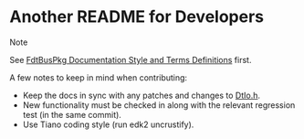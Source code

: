 # Another README for Developers

> [!NOTE]
> See [FdtBusPkg Documentation Style and Terms Definitions](StyleAndTerms.md) first.

A few notes to keep in mind when contributing:

- Keep the docs in sync with any patches and changes to [DtIo.h](../Include/Protocol/DtIo.h).
- New functionality must be checked in along with the relevant regression test (in the same commit).
- Use Tiano coding style (run edk2 uncrustify).

